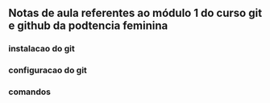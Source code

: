 ## Notas de aula referentes ao módulo 1 do curso git e github da podtencia feminina


### instalacao do git

### configuracao do git


### comandos